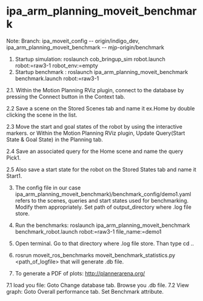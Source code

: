 # ipa_arm_planning_moveit_benchmark

Note: Branch: ipa_moveit_config -- origin/indigo_dev, ipa_arm_planning_moveit_benchmark -- mjp-origin/benchmark

1. Startup simulation: roslaunch cob_bringup_sim robot.launch robot:=raw3-1 robot_env:=empty
2. Startup benchmark : roslaunch ipa_arm_planning_moveit_benchmark benchmark.launch robot:=raw3-1 

  2.1. Within the Motion Planning RViz plugin, connect to the database by pressing the Connect    button in the Context tab.

  2.2 Save a scene on the Stored Scenes tab and name it ex.Home by double clicking the scene in the list.
 
  2.3 Move the start and goal states of the robot by using the interactive markers. 
	or
      Within the Motion Planning RViz plugin, Update Query(Start State & Goal State) in the Planning tab.

  2.4 Save an associated query for the Home scene and name the query Pick1.
  
  2.5 Also save a start state for the robot on the Stored States tab and name it Start1. 

3. The config file in our case ipa_arm_planning_moveit_benchmark)/benchmark_config/demo1.yaml refers to the scenes, queries and start states used for benchmarking. Modify them appropriately. Set path of output_directory where .log file store.

4. Run the benchmarks: roslaunch ipa_arm_planning_moveit_benchmark benchmark_robot.launch robot:=raw3-1 file_name:=demo1

5. Open terminal. Go to that directory where .log file store. Than type cd ..

6. rosrun moveit_ros_benchmarks moveit_benchmark_statistics.py <path_of_logfile> that will generate .db file.

7. To generate a PDF of plots: http://plannerarena.org/

  7.1 load you file: Goto Change database tab. Browse you .db file.
  7.2 View graph: Goto Overall performance tab. Set Benchmark attribute.	
  


